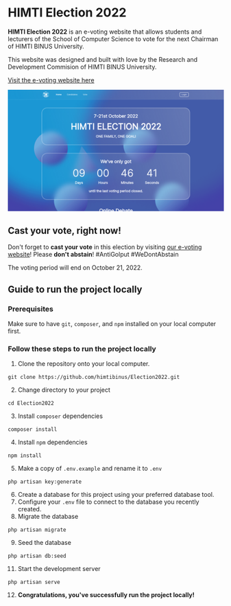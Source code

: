 # HIMTI Election 2022
**HIMTI Election 2022** is an e-voting website that allows students and lecturers of the School of Computer Science to vote for the next Chairman of HIMTI BINUS University. 

This website was designed and built with love by the Research and Development Commision of HIMTI BINUS University.

[Visit the e-voting website here](https://election.himtibinus.or.id)

![HIMTI Election 2022](preview.png)

## Cast your vote, right now!
Don't forget to **cast your vote** in this election by visiting [our e-voting website](https://election.himtibinus.or.id)! Please **don't abstain**! #AntiGolput #WeDontAbstain

The voting period will end on October 21, 2022.

## Guide to run the project locally

### Prerequisites
 Make sure to have `git`, `composer`, and `npm` installed on your local computer first.

### Follow these steps to run the project locally
1. Clone the repository onto your local computer. 

```git 
git clone https://github.com/himtibinus/Election2022.git
```
2. Change directory to your project
```
cd Election2022
```
3. Install `composer` dependencies
```git 
composer install
```
4. Install `npm` dependencies
```
npm install
```
5. Make a copy of `.env.example` and rename it to `.env`
```
php artisan key:generate
```
6. Create a database for this project using your preferred database tool.
7. Configure your `.env` file to connect to the database you recently created.
8. Migrate the database
```
php artisan migrate
```
9. Seed the database
```
php artisan db:seed
```
11. Start the development server
```
php artisan serve
```
12. **Congratulations, you've successfully run the project locally!**
